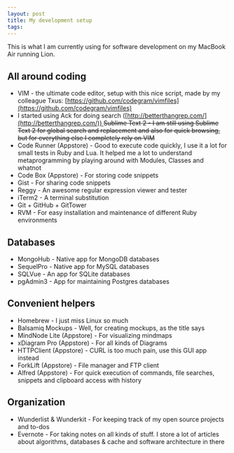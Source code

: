 ```yaml
---
layout: post
title: My development setup
tags:
---
```


This is what I am currently using for software development on my MacBook Air
running Lion.


## All around coding

* VIM - the ultimate code editor, setup with this nice script, made by my colleague Txus: [https://github.com/codegram/vimfiles](https://github.com/codegram/vimfiles)
* I started using Ack for doing search ([http://betterthangrep.com/](http://betterthangrep.com/)) <strike>Sublime Text 2 - I am still using Sublime Text 2 for global search and replacement and also for quick browsing, but for everything else I completely rely on VIM</strike>
* Code Runner (Appstore) - Good to execute code quickly, I use it a lot for small tests in Ruby and Lua. It helped me a lot to understand metaprogramming by playing around with Modules, Classes and whatnot
* Code Box (Appstore) - For storing code snippets
* Gist - For sharing code snippets
* Reggy - An awesome regular expression viewer and tester
* iTerm2 - A terminal substitution
* Git + GitHub + GitTower
* RVM - For easy installation and maintenance of different Ruby environments


## Databases

* MongoHub - Native app for MongoDB databases
* SequelPro - Native app for MySQL databases
* SQLVue - An app for SQLite databases
* pgAdmin3 - App for maintaining Postgres databases


## Convenient helpers

* Homebrew - I just miss Linux so much
* Balsamiq Mockups - Well, for creating mockups, as the title says
* MindNode Lite (Appstore) - For visualizing mindmaps
* xDiagram Pro (Appstore) - For all kinds of Diagrams
* HTTPClient (Appstore) - CURL is too much pain, use this GUI app instead
* ForkLift (Appstore) - File manager and FTP client 
* Alfred (Appstore) - For quick execution of commands, file searches, snippets and clipboard access with history


## Organization

* Wunderlist & Wunderkit - For keeping track of my open source projects and to-dos
* Evernote - For taking notes on all kinds of stuff. I store a lot of articles about algorithms, databases & cache and software architecture in there

